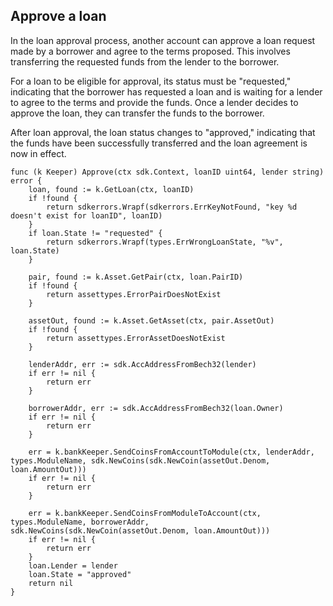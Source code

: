 ## Approve a loan

In the loan approval process, another account can approve a loan request made by a borrower and agree to the terms proposed. This involves transferring the requested funds from the lender to the borrower.

For a loan to be eligible for approval, its status must be "requested," indicating that the borrower has requested a loan and is waiting for a lender to agree to the terms and provide the funds. Once a lender decides to approve the loan, they can transfer the funds to the borrower.

After loan approval, the loan status changes to "approved," indicating that the funds have been successfully transferred and the loan agreement is now in effect.


    func (k Keeper) Approve(ctx sdk.Context, loanID uint64, lender string) error {
        loan, found := k.GetLoan(ctx, loanID)
        if !found {
            return sdkerrors.Wrapf(sdkerrors.ErrKeyNotFound, "key %d doesn't exist for loanID", loanID)
        }
        if loan.State != "requested" {
            return sdkerrors.Wrapf(types.ErrWrongLoanState, "%v", loan.State)
        }

        pair, found := k.Asset.GetPair(ctx, loan.PairID)
        if !found {
            return assettypes.ErrorPairDoesNotExist
        }

        assetOut, found := k.Asset.GetAsset(ctx, pair.AssetOut)
        if !found {
            return assettypes.ErrorAssetDoesNotExist
        }

        lenderAddr, err := sdk.AccAddressFromBech32(lender)
        if err != nil {
            return err
        }

        borrowerAddr, err := sdk.AccAddressFromBech32(loan.Owner)
        if err != nil {
            return err
        }

        err = k.bankKeeper.SendCoinsFromAccountToModule(ctx, lenderAddr, types.ModuleName, sdk.NewCoins(sdk.NewCoin(assetOut.Denom, loan.AmountOut)))
        if err != nil {
            return err
        }

        err = k.bankKeeper.SendCoinsFromModuleToAccount(ctx, types.ModuleName, borrowerAddr, sdk.NewCoins(sdk.NewCoin(assetOut.Denom, loan.AmountOut)))
        if err != nil {
            return err
        }
        loan.Lender = lender
        loan.State = "approved"
        return nil
    }

